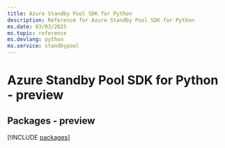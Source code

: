 ```yaml
---
title: Azure Standby Pool SDK for Python
description: Reference for Azure Standby Pool SDK for Python
ms.date: 03/03/2025
ms.topic: reference
ms.devlang: python
ms.service: standbypool
---
```

# Azure Standby Pool SDK for Python - preview
## Packages - preview
[!INCLUDE [packages](standby-pool-index.md)]
